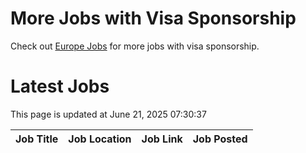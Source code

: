 # More Jobs with Visa Sponsorship

Check out [Europe Jobs](https://github.com/sureshparimi/europejobs#latest-jobs) for more jobs with visa sponsorship.

# Latest Jobs

This page is updated at June 21, 2025 07:30:37

| Job Title | Job Location | Job Link | Job Posted |
| --- | --- | --- | --- |
